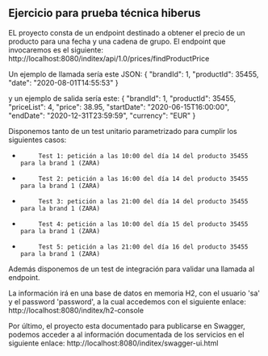 Ejercicio para prueba técnica hiberus
----------------------------------------

EL proyecto consta de un endpoint destinado a obtener el precio de un producto para una fecha y una cadena de grupo.
El endpoint que invocaremos es el siguiente: http://localhost:8080/inditex/api/1.0/prices/findProductPrice

Un ejemplo de llamada sería este JSON:
{
  "brandId": 1,
  "productId": 35455,
  "date": "2020-08-01T14:55:53"
}

y un ejemplo de salida sería este:
{
  "brandId": 1,
  "productId": 35455,
  "priceList": 4,
  "price": 38.95,
  "startDate": "2020-06-15T16:00:00",
  "endDate": "2020-12-31T23:59:59",
  "currency": "EUR"
}

Disponemos tanto de un test unitario parametrizado para cumplir los siguientes casos:
-          Test 1: petición a las 10:00 del día 14 del producto 35455   para la brand 1 (ZARA)
-          Test 2: petición a las 16:00 del día 14 del producto 35455   para la brand 1 (ZARA)
-          Test 3: petición a las 21:00 del día 14 del producto 35455   para la brand 1 (ZARA)
-          Test 4: petición a las 10:00 del día 15 del producto 35455   para la brand 1 (ZARA)
-          Test 5: petición a las 21:00 del día 16 del producto 35455   para la brand 1 (ZARA)

Además disponemos de un test de integración para validar una llamada al endpoint.

La información irá en una base de datos en memoria H2, con el usuario 'sa' y el password 'password', a la cual accedemos con el siguiente enlace:
http://localhost:8080/inditex/h2-console

Por último, el proyecto esta documentado para publicarse en Swagger, podemos acceder a al información documentada de los servicios en el siguiente enlace:
http://localhost:8080/inditex/swagger-ui.html
